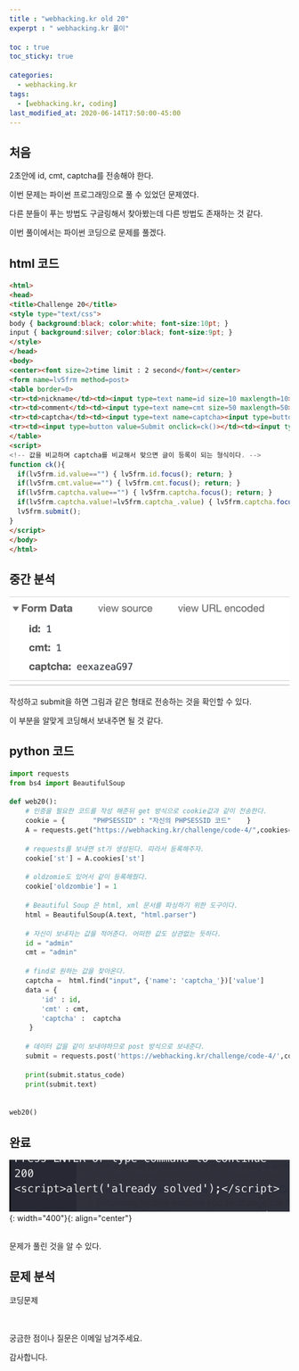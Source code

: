 ```yaml
---
title : "webhacking.kr old 20"
experpt : " webhacking.kr 풀이"

toc : true
toc_sticky: true

categories:
  - webhacking.kr
tags:
  - [webhacking.kr, coding]
last_modified_at: 2020-06-14T17:50:00-45:00
---
```


## 처음

2초안에 id, cmt, captcha를 전송해야 한다.

이번 문제는 파이썬 프로그래밍으로 풀 수 있었던 문제였다.

다른 분들이 푸는 방법도 구글링해서 찾아봤는데 다른 방법도 존재하는 것 같다.

이번 풀이에서는 파이썬 코딩으로 문제를 풀겠다.

## html 코드

```html
<html>
<head>
<title>Challenge 20</title>
<style type="text/css">
body { background:black; color:white; font-size:10pt; }
input { background:silver; color:black; font-size:9pt; }
</style>
</head>
<body>
<center><font size=2>time limit : 2 second</font></center>
<form name=lv5frm method=post>
<table border=0>
<tr><td>nickname</td><td><input type=text name=id size=10 maxlength=10></td></tr>
<tr><td>comment</td><td><input type=text name=cmt size=50 maxlength=50></td></tr>
<tr><td>captcha</td><td><input type=text name=captcha><input type=button name=captcha_ value="eexazeaG97" style="border:0;background=lightgreen"></td></tr>
<tr><td><input type=button value=Submit onclick=ck()></td><td><input type=reset value=reset></td></tr>
</table>
<script>
<!-- 값을 비교하며 captcha를 비교해서 맞으면 글이 등록이 되는 형식이다. -->
function ck(){
  if(lv5frm.id.value=="") { lv5frm.id.focus(); return; }
  if(lv5frm.cmt.value=="") { lv5frm.cmt.focus(); return; }
  if(lv5frm.captcha.value=="") { lv5frm.captcha.focus(); return; }
  if(lv5frm.captcha.value!=lv5frm.captcha_.value) { lv5frm.captcha.focus(); return; }
  lv5frm.submit();
}
</script>
</body>
</html>
```

## 중간 분석

![](/assets/images/webhacking/web20/2.jpeg)
<br>

작성하고 submit을 하면 그림과 같은 형태로 전송하는 것을 확인할 수 있다.

이 부분을 알맞게 코딩해서 보내주면 될 것 같다.



## python 코드

```python
import requests
from bs4 import BeautifulSoup

def web20():
    # 인증을 필요한 코드를 작성 해준뒤 get 방식으로 cookie값과 같이 전송한다.
    cookie = {       "PHPSESSID" : "자신의 PHPSESSID 코드"    }
    A = requests.get("https://webhacking.kr/challenge/code-4/",cookies=cookie)

    # requests를 보내면 st가 생성된다. 따라서 등록해주자.
    cookie['st'] = A.cookies['st']

    # oldzomie도 있어서 같이 등록해줬다.
    cookie['oldzombie'] = 1

    # Beautiful Soup 은 html, xml 문서를 파싱하기 위한 도구이다.
    html = BeautifulSoup(A.text, "html.parser")
    
    # 자신이 보내자는 값을 적어준다. 어떠한 값도 상관없는 듯하다.
    id = "admin"
    cmt = "admin"
    
    # find로 원하는 값을 찾아온다.
    captcha =  html.find("input", {'name': 'captcha_'})['value']
    data = {
        'id' : id,
        'cmt' : cmt,
        'captcha' :  captcha
     }

    # 데이터 값을 같이 보내야하므로 post 방식으로 보내준다.
    submit = requests.post('https://webhacking.kr/challenge/code-4/',cookies=cookie,data=data)
    
    print(submit.status_code)
    print(submit.text)


web20()
```



## 완료

![](/assets/images/webhacking/web20/1.jpeg){: width="400"}{: align="center"}
<br><br>


문제가 풀린 것을 알 수 있다.


## 문제 분석

코딩문제

<br><br>
궁금한 점이나 질문은 이메일 남겨주세요.

감사합니다.



